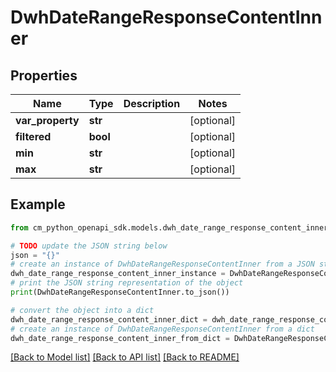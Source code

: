 # DwhDateRangeResponseContentInner


## Properties

Name | Type | Description | Notes
------------ | ------------- | ------------- | -------------
**var_property** | **str** |  | [optional] 
**filtered** | **bool** |  | [optional] 
**min** | **str** |  | [optional] 
**max** | **str** |  | [optional] 

## Example

```python
from cm_python_openapi_sdk.models.dwh_date_range_response_content_inner import DwhDateRangeResponseContentInner

# TODO update the JSON string below
json = "{}"
# create an instance of DwhDateRangeResponseContentInner from a JSON string
dwh_date_range_response_content_inner_instance = DwhDateRangeResponseContentInner.from_json(json)
# print the JSON string representation of the object
print(DwhDateRangeResponseContentInner.to_json())

# convert the object into a dict
dwh_date_range_response_content_inner_dict = dwh_date_range_response_content_inner_instance.to_dict()
# create an instance of DwhDateRangeResponseContentInner from a dict
dwh_date_range_response_content_inner_from_dict = DwhDateRangeResponseContentInner.from_dict(dwh_date_range_response_content_inner_dict)
```
[[Back to Model list]](../README.md#documentation-for-models) [[Back to API list]](../README.md#documentation-for-api-endpoints) [[Back to README]](../README.md)



